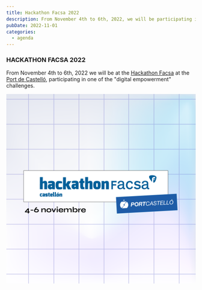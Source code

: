 ```yaml
---
title: Hackathon Facsa 2022
description: From November 4th to 6th, 2022, we will be participating in the Facsa Hackathon at the Port of Castelló, one of the "digital empowerment" challenges..
pubDate: 2022-11-01
categories:
  - agenda
---
```


### HACKATHON FACSA 2022

From November 4th to 6th, 2022 we will be at the [Hackathon Facsa](https://hackathoncastellon.es/) at the [Port de Castelló](https://www.google.com/maps/place/Varadero+Rice+Club/@39.9734062,0.018731,221m/data=!3m1!1e3!4m6!3m5!1s0x129fffe9d53eee27:0x65073853ca113fd2!8m2!3d39.9741782!4d0.0167705!16s%2Fg%2F11nmjmt4xx?), participating in one of the "digital empowerment" challenges.

 ![](images/hck22.POST_GENERICO_FECHAS_NUEVAS-07.png)
